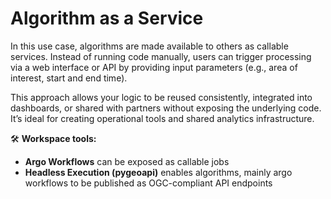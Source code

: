 # Algorithm as a Service


In this use case, algorithms are made available to others as callable services. Instead of running code manually, users can trigger processing via a web interface or API by providing input parameters (e.g., area of interest, start and end time).

This approach allows your logic to be reused consistently, integrated into dashboards, or shared with partners without exposing the underlying code. It’s ideal for creating operational tools and shared analytics infrastructure.

🛠 **Workspace tools:**
- **Argo Workflows** can be exposed as callable jobs
- **Headless Execution (pygeoapi)** enables algorithms, mainly argo workflows to be published as OGC-compliant API endpoints

